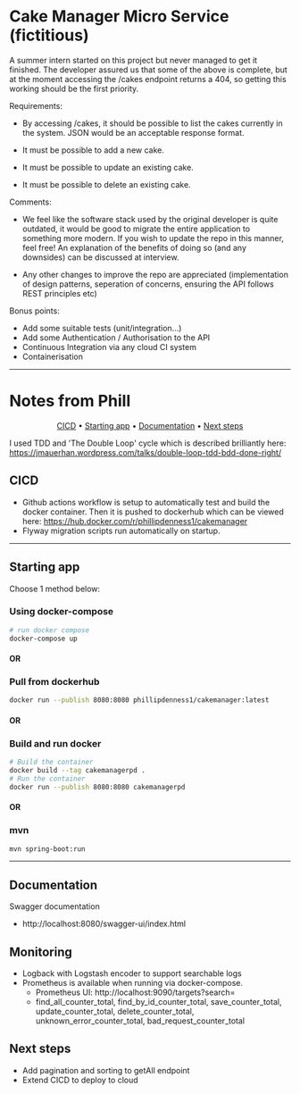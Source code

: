 Cake Manager Micro Service (fictitious)
=======================================

A summer intern started on this project but never managed to get it finished.
The developer assured us that some of the above is complete, but at the moment accessing the /cakes endpoint
returns a 404, so getting this working should be the first priority.

Requirements:
* By accessing /cakes, it should be possible to list the cakes currently in the system. JSON would be an acceptable response format.

* It must be possible to add a new cake.

* It must be possible to update an existing cake.

* It must be possible to delete an existing cake.

Comments:
* We feel like the software stack used by the original developer is quite outdated, it would be good to migrate the entire application to something more modern. If you wish to update the repo in this manner, feel free! An explanation of the benefits of doing so (and any downsides) can be discussed at interview.

* Any other changes to improve the repo are appreciated (implementation of design patterns, seperation of concerns, ensuring the API follows REST principles etc)

Bonus points:
* Add some suitable tests (unit/integration...)
* Add some Authentication / Authorisation to the API
* Continuous Integration via any cloud CI system
* Containerisation

---
Notes from Phill
==========
<p align="center">
  <a href="#CICD">CICD</a> •
  <a href="#starting-app">Starting app</a> •
  <a href="#documentation">Documentation</a> •
  <a href="#next-steps">Next steps</a>
</p>

I used TDD and 'The Double Loop' cycle which is described brilliantly here: https://jmauerhan.wordpress.com/talks/double-loop-tdd-bdd-done-right/


## CICD
* Github actions workflow is setup to automatically test and build the docker container. Then it is pushed to dockerhub which can be viewed here: https://hub.docker.com/r/phillipdenness1/cakemanager
* Flyway migration scripts run automatically on startup.

---
## Starting app

Choose 1 method below:
### Using docker-compose
```bash
# run docker compose 
docker-compose up
```
#### OR
### Pull from dockerhub
```bash
docker run --publish 8080:8080 phillipdenness1/cakemanager:latest
```
#### OR
### Build and run docker
```bash
# Build the container
docker build --tag cakemanagerpd .
# Run the container
docker run --publish 8080:8080 cakemanagerpd
```
#### OR

### mvn
```bash
mvn spring-boot:run
```
---
## Documentation
Swagger documentation
 - http://localhost:8080/swagger-ui/index.html

## Monitoring
* Logback with Logstash encoder to support searchable logs
* Prometheus is available when running via docker-compose. 
  - Prometheus UI: http://localhost:9090/targets?search=
  - find_all_counter_total, find_by_id_counter_total, save_counter_total, update_counter_total, delete_counter_total, unknown_error_counter_total, bad_request_counter_total

## Next steps
* Add pagination and sorting to getAll endpoint
* Extend CICD to deploy to cloud